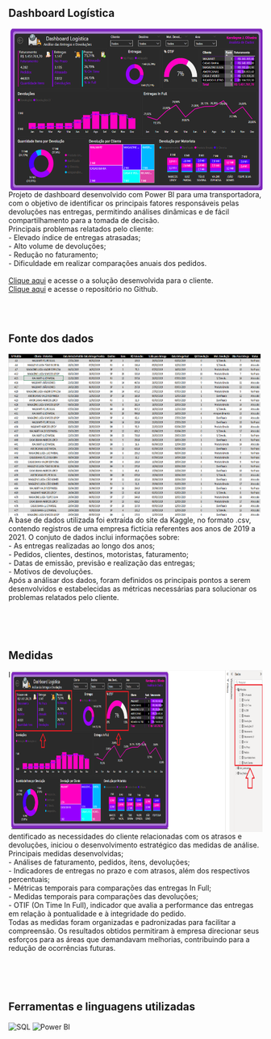 ## Dashboard Logística
<img align="right" width="500" height="320" src="https://github.com/KarolayneJOliveira/Portfolio_Logistica/blob/main/Design/Dashboard%20logistica.png?raw=true">
Projeto de dashboard desenvolvido com Power BI para uma transportadora, com o objetivo de identificar os principais fatores responsáveis pelas devoluções nas entregas, permitindo análises dinâmicas e de fácil compartilhamento para a tomada de decisão.<br>
Principais problemas relatados pelo cliente:<br>
- Elevado índice de entregas atrasadas;<br>
- Alto volume de devoluções;<br>
- Redução no faturamento;<br>
- Dificuldade em realizar comparações anuais dos pedidos.<br>
<br>
<a href="" target="_blank">Clique aqui</a> e acesse o a solução desenvolvida para o cliente.
<br>
<a href="https://github.com/KarolayneJOliveira/Portfolio_Logistica" target="_blank">Clique aqui</a> e acesse o repositório no Github.

<br><br>

## Fonte dos dados 
<img align="left" width="500" height="320" src="https://github.com/KarolayneJOliveira/Portfolio_Logistica/blob/main/Design/Base%20de%20dados%20Excel.png?raw=true">
A base de dados utilizada foi extraída do site da Kaggle, no formato .csv, contendo registros de uma empresa fictícia referentes aos anos de 2019 a 2021. O conjuto de dados inclui informações sobre:<br>
- As entregas realizadas ao longo dos anos;<br>
- Pedidos, clientes, destinos, motoristas, faturamento;<br>
- Datas de emissão, previsão e realização das entregas;<br>
- Motivos de devoluções.<br>
Após  a análisar dos dados, foram definidos os principais pontos a serem desenvolvidos e estabelecidas as métricas necessárias para solucionar os problemas relatados pelo cliente. 

<br><br><br>

## Medidas
<img align="right" width="500" height="320" src="https://github.com/KarolayneJOliveira/Portfolio_Logistica/blob/main/Design/Medidas.png?raw=true">
Identificado as necessidades do cliente relacionadas com os atrasos e devoluções, iniciou o desenvolvimento estratégico das medidas de análise.<br>
Principais medidas desenvolvidas;<br>
 - Análises de faturamento, pedidos, ítens, devoluções;<br>
 - Indicadores de entregas no prazo e com atrasos, além dos respectivos percentuais;<br>
 - Métricas temporais para comparações das entregas In Full;<br>
 - Medidas temporais para comparações das devoluções;<br>
 - OTIF (On Time In Full), indicador que avalia a performance das entregas em relação à pontualidade e à integridade do pedido.<br>
Todas as medidas foram organizadas e padronizadas para facilitar a compreensão. Os resultados obtidos permitiram à empresa direcionar seus esforços para as áreas que demandavam melhorias, contribuindo para a redução de ocorrências futuras.

<br><br><br>

## Ferramentas e linguagens utilizadas
<div style="display: inline_block">
    <img align="center" alt="SQL" height="40" width="40" src="https://github.com/KarolayneJOliveira/Portfolio/blob/main/linguagens/sql.png?raw=true">
    <img align="center" alt="Power BI" height="40" width="40" src="https://github.com/KarolayneJOliveira/Portfolio/blob/main/linguagens/power%20bi.png?raw=true">
